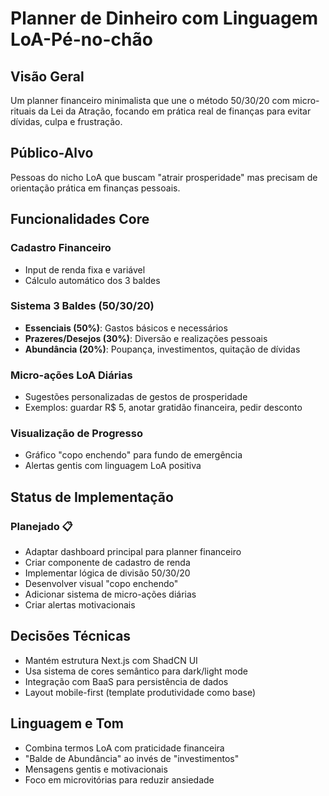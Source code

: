# Planner de Dinheiro com Linguagem LoA-Pé-no-chão

## Visão Geral
Um planner financeiro minimalista que une o método 50/30/20 com micro-rituais da Lei da Atração, focando em prática real de finanças para evitar dívidas, culpa e frustração.

## Público-Alvo
Pessoas do nicho LoA que buscam "atrair prosperidade" mas precisam de orientação prática em finanças pessoais.

## Funcionalidades Core

### Cadastro Financeiro
- Input de renda fixa e variável
- Cálculo automático dos 3 baldes

### Sistema 3 Baldes (50/30/20)
- **Essenciais (50%)**: Gastos básicos e necessários
- **Prazeres/Desejos (30%)**: Diversão e realizações pessoais  
- **Abundância (20%)**: Poupança, investimentos, quitação de dívidas

### Micro-ações LoA Diárias
- Sugestões personalizadas de gestos de prosperidade
- Exemplos: guardar R$ 5, anotar gratidão financeira, pedir desconto

### Visualização de Progresso
- Gráfico "copo enchendo" para fundo de emergência
- Alertas gentis com linguagem LoA positiva

## Status de Implementação

### Planejado 📋
- Adaptar dashboard principal para planner financeiro
- Criar componente de cadastro de renda
- Implementar lógica de divisão 50/30/20
- Desenvolver visual "copo enchendo"
- Adicionar sistema de micro-ações diárias
- Criar alertas motivacionais

## Decisões Técnicas
- Mantém estrutura Next.js com ShadCN UI
- Usa sistema de cores semântico para dark/light mode
- Integração com BaaS para persistência de dados
- Layout mobile-first (template produtividade como base)

## Linguagem e Tom
- Combina termos LoA com praticidade financeira
- "Balde de Abundância" ao invés de "investimentos"
- Mensagens gentis e motivacionais
- Foco em microvitórias para reduzir ansiedade